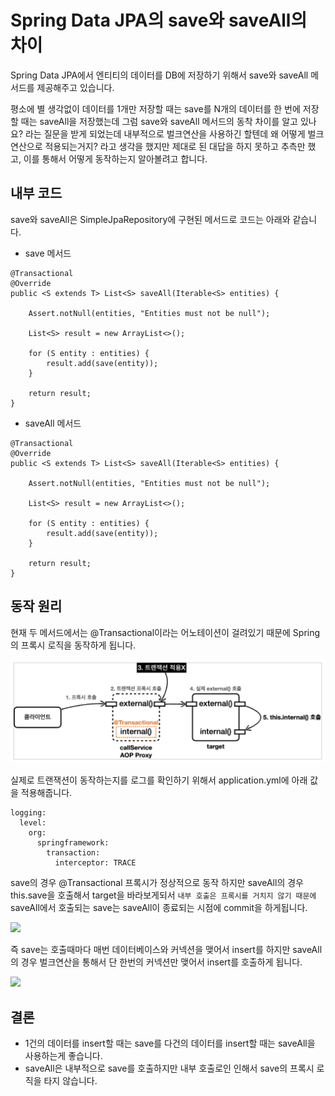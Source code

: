# Spring Data JPA의 save와 saveAll의 차이

Spring Data JPA에서 엔티티의 데이터를 DB에 저장하기 위해서 save와 saveAll 메서드를 제공해주고 있습니다.

평소에 별 생각없이 데이터를 1개만 저장할 때는 save를 N개의 데이터를 한 번에 저장할 때는 saveAll을 저장했는데 그럼 save와 saveAll 메서드의 동착 차이를 알고 있나요? 라는 질문을 받게 되었는데 내부적으로 벌크연산을 사용하긴 할텐데 왜 어떻게 벌크 연산으로 적용되는거지? 라고 생각을 했지만 제대로 된 대답을 하지 못하고 추측만 했고, 이를 통해서 어떻게 동작하는지 알아볼려고 합니다.

## 내부 코드
save와 saveAll은 SimpleJpaRepository에 구현된 메서드로 코드는 아래와 같습니다.

* save 메서드
```
@Transactional
@Override
public <S extends T> List<S> saveAll(Iterable<S> entities) {

    Assert.notNull(entities, "Entities must not be null");

    List<S> result = new ArrayList<>();

    for (S entity : entities) {
        result.add(save(entity));
    }

    return result;
}
```

* saveAll 메서드
```
@Transactional
@Override
public <S extends T> List<S> saveAll(Iterable<S> entities) {

    Assert.notNull(entities, "Entities must not be null");

    List<S> result = new ArrayList<>();

    for (S entity : entities) {
        result.add(save(entity));
    }

    return result;
}
```

## 동작 원리
현재 두 메서드에서는 @Transactional이라는 어노테이션이 걸려있기 때문에 Spring의 프록시 로직을 동작하게 됩니다.

<img src="https://github.com/anwjrrp33/TIL/blob/main/JPA/save%20%EC%99%80%20saveAll%EC%9D%98%20%EC%B0%A8%EC%9D%B4/Transaction%EC%9D%B4%EB%AF%B8%EC%A7%80.png?raw=true">

실제로 트랜잭션이 동작하는지를 로그를 확인하기 위해서 application.yml에 아래 값을 적용해줍니다.
```
logging:
  level:
    org:
      springframework:
        transaction:
          interceptor: TRACE
```


save의 경우 @Transactional 프록시가 정상적으로 동작 하지만 saveAll의 경우 this.save을 호출해서 target을 바라보게되서 `내부 호출은 프록시를 거치지 않기 때문에` saveAll에서 호출되는 save는 saveAll이 종료되는 시점에 commit을 하게됩니다.

<img src="https://github.com/anwjrrp33/TIL/blob/main/JPA/saveLog.png?raw=true">

즉 save는 호출때마다 매번 데이터베이스와 커넥션을 맺어서 insert를 하지만 saveAll의 경우 벌크연산을 통해서 단 한번의 커넥션만 맺어서 insert를 호출하게 됩니다.

<img src="https://github.com/anwjrrp33/TIL/blob/main/JPA/saveAllLog.png?raw=true">

## 결론
* 1건의 데이터를 insert할 때는 save를 다건의 데이터를 insert할 때는 saveAll을 사용하는게 좋습니다.
* saveAll은 내부적으로 save를 호출하지만 내부 호출로인 인해서 save의 프록시 로직을 타지 않습니다.